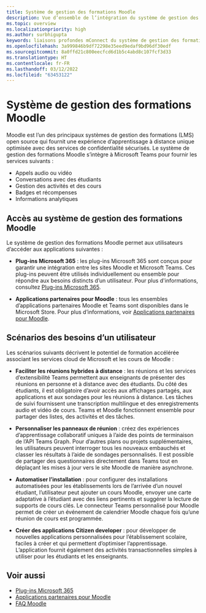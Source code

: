 ```yaml
---
title: Système de gestion des formations Moodle
description: Vue d’ensemble de l’intégration du système de gestion des formations Moodle à Teams
ms.topic: overview
ms.localizationpriority: high
ms.author: surbhigupta
keywords: liaisons profondes mConnect du système de gestion des formations moodle
ms.openlocfilehash: 3a999846b9df72298e35eed9edaf9bd96df30edf
ms.sourcegitcommit: 8a0ffd21c800eecfcd6d1b5c4abd8c107fcf3d33
ms.translationtype: HT
ms.contentlocale: fr-FR
ms.lasthandoff: 03/12/2022
ms.locfileid: "63453122"
---
```

# <a name="moodle-learning-management-system"></a>Système de gestion des formations Moodle

 Moodle est l’un des principaux systèmes de gestion des formations (LMS) open source qui fournit une expérience d’apprentissage à distance unique optimisée avec des services de confidentialité sécurisés. Le système de gestion des formations Moodle s’intègre à Microsoft Teams pour fournir les services suivants :

* Appels audio ou vidéo
* Conversations avec des étudiants
* Gestion des activités et des cours
* Badges et récompenses
* Informations analytiques

<!-- [Moodle](https://moodle.com/about/) is the world’s largest open-source learning management system (LMS). With greater than 30 years of experience in remote learning, it has attracted around 300 million users worldwide with its rich set of hosted and cloud-based services. Combining Moodle LMS and Teams provides an enhanced learning experience with modern superpowers. 
This content is modified as per the requirement.-->

 <!--The following image demonstrates Moodle LMS:
  Query on this image about what is meant by section

:::image type="content" source="../assets/images/MoodleInstructions/flow-chart.png" alt-text="Flow chart" border="true":::-->

## <a name="moodle-lms-accessibility"></a>Accès au système de gestion des formations Moodle

Le système de gestion des formations Moodle permet aux utilisateurs d’accéder aux applications suivantes :

* **Plug-ins Microsoft 365** : les plug-ins Microsoft 365 sont conçus pour garantir une intégration entre les sites Moodle et Microsoft Teams. Ces plug-ins peuvent être utilisés individuellement ou ensemble pour répondre aux besoins distincts d’un utilisateur. Pour plus d'informations, consultez [Plug-ins Microsoft 365](m365-plugins/m365-plugins-overview.md).

* **Applications partenaires pour Moodle** : tous les ensembles d’applications partenaires Moodle et Teams sont disponibles dans le Microsoft Store. Pour plus d’informations, voir [Applications partenaires pour Moodle](partner-apps-for-moodle.md).

## <a name="user-requirement-scenarios"></a>Scénarios des besoins d’un utilisateur

Les scénarios suivants décrivent le potentiel de formation accélérée associant les services cloud de Microsoft et les cours de Moodle :

* **Faciliter les réunions hybrides à distance** : les réunions et les services d’extensibilité Teams permettent aux enseignants de présenter des réunions en personne et à distance avec des étudiants. Du côté des étudiants, il est obligatoire d’avoir accès aux affichages partagés, aux applications et aux sondages pour les réunions à distance. Les tâches de suivi fournissent une transcription multilingue et des enregistrements audio et vidéo de cours. Teams et Moodle fonctionnent ensemble pour partager des listes, des activités et des tâches.

* **Personnaliser les panneaux de réunion** : créez des expériences d’apprentissage collaboratif uniques à l’aide des points de terminaison de l’API Teams Graph. Pour d’autres plans ou projets supplémentaires, les utilisateurs peuvent interroger tous les nouveaux embauchés et classer les résultats à l’aide de sondages personnalisés. Il est possible de partager des questionnaires directement dans Teams tout en déplaçant les mises à jour vers le site Moodle de manière asynchrone.

* **Automatiser l’installation** : pour configurer des installations automatisées pour les établissements lors de l’arrivée d’un nouvel étudiant, l’utilisateur peut ajouter un cours Moodle, envoyer une carte adaptative à l’étudiant avec des liens pertinents et suggérer la lecture de supports de cours clés. Le connecteur Teams personnalisé pour Moodle permet de créer un événement de calendrier Moodle chaque fois qu’une réunion de cours est programmée.

* **Créer des applications Citizen developer** : pour développer de nouvelles applications personnalisées pour l’établissement scolaire, faciles à créer et qui permettent d’optimiser l’apprentissage. L’application fournit également des activités transactionnelles simples à utiliser pour les étudiants et les enseignants.

<!-- For more information, see [Microsoft education](https://www.microsoft.com/education).-->
## <a name="see-also"></a>Voir aussi

* [Plug-ins Microsoft 365](m365-plugins/m365-plugins-overview.md)
* [Applications partenaires pour Moodle](partner-apps-for-moodle.md)
* [FAQ Moodle](faqs.md)
